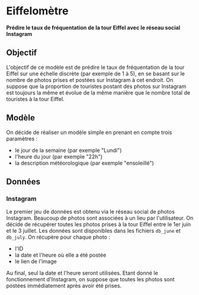 # Eiffelomètre
**Prédire le taux de fréquentation de la tour Eiffel avec le réseau social Instagram**

## Objectif
L'objectif de ce modèle est de prédire le taux de fréquentation de la tour Eiffel sur une échelle discrète (par exemple de 1 à 5), en se basant sur le nombre de photos prises et postées sur Instagram à cet endroit. On suppose que la proportion de touristes postant des photos sur Instagram est toujours la même et évolue de la même manière que le nombre total de touristes à la tour Eiffel.

## Modèle
On décide de réaliser un modèle simple en prenant en compte trois paramètres :
* le jour de la semaine (par exemple "Lundi")
* l'heure du jour (par exemple "22h")
* la description météorologique (par exemple "ensoleillé")

## Données
### Instagram
Le premier jeu de données est obtenu via le réseau social de photos Instagram. Beaucoup de photos sont associées à un lieu par l'utilisateur. On décide de récupérer toutes les photos prises à la tour Eiffel entre le 1er juin et le 3 juillet. Les données sont disponibles dans les fichiers `db_june` et `db_july`.
On récupère pour chaque photo :
* l'ID
* la date et l'heure où elle a été postée
* le lien de l'image

Au final, seul la date et l'heure seront utilisées. Etant donné le fonctionnement d'Instagram, on suppose que toutes les photos sont postées immédiatement après avoir été prises.
